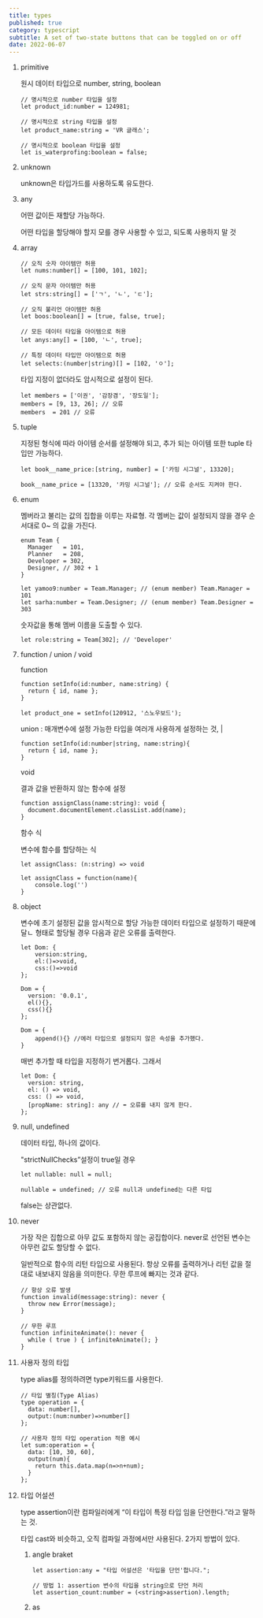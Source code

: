 ```yaml
---
title: types
published: true
category: typescript
subtitle: A set of two-state buttons that can be toggled on or off
date: 2022-06-07
---
```


1. primitive
    
    원시 데이터 타입으로 number, string, boolean
    
    ```tsx
    // 명시적으로 number 타입을 설정
    let product_id:number = 124981;
    
    // 명시적으로 string 타입을 설정
    let product_name:string = 'VR 글래스';
    
    // 명시적으로 boolean 타입을 설정
    let is_waterprofing:boolean = false;
    ```
    
2. unknown
    
    unknown은 타입가드를 사용하도록 유도한다.
    
3. any
    
    어떤 값이든 재할당 가능하다.
    
    어떤 타입을 할당해야 할지 모를 경우 사용할 수 있고, 되도록 사용하지 말 것
    
4. array
    
    ```tsx
    // 오직 숫자 아이템만 허용
    let nums:number[] = [100, 101, 102];
    
    // 오직 문자 아이템만 허용
    let strs:string[] = ['ㄱ', 'ㄴ', 'ㄷ'];
    
    // 오직 불리언 아이템만 허용
    let boos:boolean[] = [true, false, true];
    
    // 모든 데이터 타입을 아이템으로 허용
    let anys:any[] = [100, 'ㄴ', true];
    
    // 특정 데이터 타입만 아이템으로 허용
    let selects:(number|string)[] = [102, 'ㅇ'];
    ```
    
    타입 지정이 없더라도 암시적으로 설정이 된다.
    
    ```tsx
    let members = ['이권', '감장겸', '장도일'];
    members = [9, 13, 26]; // 오류
    members  = 201 // 오류
    ```
    
5. tuple
    
    지정된 형식에 따라 아이템 순서를 설정해야 되고, 추가 되는 아이템 또한 tuple 타입만 가능하다.
    
    ```tsx
    let book__name_price:[string, number] = ['카밍 시그널', 13320];
    
    book__name_price = [13320, '카밍 시그널']; // 오류 순서도 지켜야 한다.
    
    ```
    
6. enum
    
    멤버라고 불리는 값의 집합을 이루는 자료형. 각 멤버는 값이 설정되지 않을 경우 순서대로 0~ 의 값을 가진다.
    
    ```tsx
    enum Team {
      Manager   = 101,
      Planner   = 208,
      Developer = 302,
      Designer, // 302 + 1
    }
    
    let yamoo9:number = Team.Manager; // (enum member) Team.Manager = 101
    let sarha:number = Team.Designer; // (enum member) Team.Designer = 303
    ```
    
    숫자값을 통해 멤버 이름을 도출할 수 있다.
    
    ```tsx
    let role:string = Team[302]; // 'Developer'
    ```
    
7. function / union / void
    
    function
    
    ```tsx
    function setInfo(id:number, name:string) {
      return { id, name };
    }
    
    let product_one = setInfo(120912, '스노우보드');
    ```
    
    union : 매개변수에 설정 가능한 타입을 여러개 사용하게 설정하는 것, |
    
    ```tsx
    function setInfo(id:number|string, name:string){
      return { id, name };
    }
    ```
    
    void
    
    결과 값을 반환하지 않는 함수에 설정
    
    ```tsx
    function assignClass(name:string): void {
      document.documentElement.classList.add(name);
    }
    ```
    
    함수 식
    
    변수에 함수를 할당하는 식
    
    ```tsx
    let assignClass: (n:string) => void
    
    let assignClass = function(name){
    	console.log('')
    }
    
    ```
    
8. object
    
    변수에 초기 설정된 값을 암시적으로 할당 가능한 데이터 타입으로 설정하기 때문에 달ㄴ 형태로 할당될 경우 다음과 같은 오류를 출력한다.
    
    ```tsx
    let Dom: {
    	version:string, 
    	el:()=>void, 
    	css:()=>void
    };
    
    Dom = {
      version: '0.0.1',
      el(){},
      css(){}
    };
    
    Dom = {
    	append(){} //에러 타입으로 설정되지 않은 속성을 추가했다.
    }
    ```
    
    매번 추가할 때 타입을 지정하기 번거롭다. 그래서
    
    ```tsx
    let Dom: {
      version: string,
      el: () => void,
      css: () => void,
      [propName: string]: any // ⬅︎ 오류를 내지 않게 한다.
    };
    ```
    
9. null, undefined
    
    데이터 타입, 하나의 값이다.
    
    "strictNullChecks”설정이 true일 경우
    
    ```tsx
    let nullable: null = null;
    
    nullable = undefined; // 오류 null과 undefined는 다른 타입
    ```
    
    false는 상관없다.
    
10. never
    
    가장 작은 집합으로 아무 값도 포함하지 않는 공집합이다. never로 선언된 변수는 아무런 값도 할당할 수 없다.
    
    일반적으로 함수의 리턴 타입으로 사용된다. 항상 오류를 출력하거나 리턴 값을 절대로 내보내지 않음을 의미한다. 무한 루프에 빠지는 것과 같다.
    
    ```tsx
    // 항상 오류 발생
    function invalid(message:string): never {
      throw new Error(message);
    }
    
    // 무한 루프
    function infiniteAnimate(): never {
      while ( true ) { infiniteAnimate(); }
    }
    
    ```
    
11. 사용자 정의 타입
    
    type alias를 정의하려면 type키워드를 사용한다.
    
    ```tsx
    // 타입 별칭(Type Alias)
    type operation = {
      data: number[],
      output:(num:number)=>number[]
    };
    
    // 사용자 정의 타입 operation 적용 예시
    let sum:operation = {
      data: [10, 30, 60],
      output(num){
        return this.data.map(n=>n+num);
      }
    };
    ```
    
12. 타입 어설션
    
    type assertion이란 컴파일러에게 “이 타입이 특정 타입 임을 단언한다.”라고 말하는 것.
    
    타입 cast와 비슷하고, 오직 컴파일 과정에서만 사용된다. 2가지 방법이 있다.
    
    1. angle braket
        
        ```tsx
        let assertion:any = "타입 어설션은 '타입을 단언'합니다.";
        
        // 방법 1: assertion 변수의 타입을 string으로 단언 처리
        let assertion_count:number = (<string>assertion).length;
        ```
        
    2. as